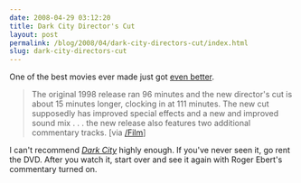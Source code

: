 ```yaml
---
date: 2008-04-29 03:12:20
title: Dark City Director's Cut
layout: post
permalink: /blog/2008/04/dark-city-directors-cut/index.html
slug: dark-city-directors-cut
---
```

One of the best movies ever made just got [even better](http://www.slashfilm.com/2008/04/28/dark-city-directors-cut/).

> The original 1998 release ran 96 minutes and the new director's cut is about 15 minutes longer, clocking in at 111 minutes. The new cut supposedly has improved special effects and a new and improved sound mix . . . the new release also features two additional commentary tracks. [via [/Film](http://www.slashfilm.com/2008/04/28/dark-city-directors-cut/)]

I can't recommend [_Dark City_](http://en.wikipedia.org/wiki/Dark_City_%281998_film%29) highly enough. If you've never seen it, go rent the DVD. After you watch it, start over and see it again with Roger Ebert's commentary turned on.